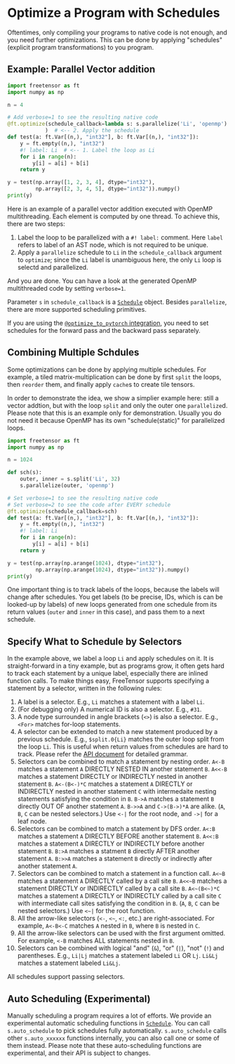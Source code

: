 # Optimize a Program with Schedules

Oftentimes, only compiling your programs to native code is not enough, and you need further optimizations. This can be done by applying "schedules" (explicit program transformations) to you program.

## Example: Parallel Vector addition

```python
import freetensor as ft
import numpy as np

n = 4

# Add verbose=1 to see the resulting native code
@ft.optimize(schedule_callback=lambda s: s.parallelize('Li', 'openmp')
            )  # <-- 2. Apply the schedule
def test(a: ft.Var[(n,), "int32"], b: ft.Var[(n,), "int32"]):
    y = ft.empty((n,), "int32")
    #! label: Li  # <-- 1. Label the loop as Li
    for i in range(n):
        y[i] = a[i] + b[i]
    return y

y = test(np.array([1, 2, 3, 4], dtype="int32"),
         np.array([2, 3, 4, 5], dtype="int32")).numpy()
print(y)
```

Here is an example of a parallel vector addition executed with OpenMP multithreading. Each element is computed by one thread. To achieve this, there are two steps:

1. Label the loop to be parallelized with a `#! label:` comment. Here `label` refers to label of an AST node, which is not required to be unique.
2. Apply a `parallelize` schedule to `Li` in the `schedule_callback` argument to `optimize`; since the `Li` label is unambiguous here, the only `Li` loop is selectd and parallelized.

And you are done. You can have a look at the generated OpenMP multithreaded code by setting `verbose=1`.

Parameter `s` in `schedule_callback` is a [`Schedule`](../../api/#freetensor.core.schedule.Schedule) object. Besides `parallelize`, there are more supported scheduling primitives.

If you are using the [`@optimize_to_pytorch` integration](../first-program/#copy-free-interface-fromto-pytorch), you need to set schedules for the forward pass and the backward pass separately.

## Combining Multiple Schdules

Some optimizations can be done by applying multiple schedules. For example, a tiled matrix-multiplication can be done by first `split` the loops, then `reorder` them, and finally apply `cache`s to create tile tensors.

In order to demonstrate the idea, we show a simplier example here: still a vector addtion, but with the loop `split` and only the outer one `parallelize`d. Please note that this is an example only for demonstration. Usually you do not need it because OpenMP has its own "schedule(static)" for parallelized loops.

```python
import freetensor as ft
import numpy as np

n = 1024

def sch(s):
    outer, inner = s.split('Li', 32)
    s.parallelize(outer, 'openmp')

# Set verbose=1 to see the resulting native code
# Set verbose=2 to see the code after EVERY schedule
@ft.optimize(schedule_callback=sch)
def test(a: ft.Var[(n,), "int32"], b: ft.Var[(n,), "int32"]):
    y = ft.empty((n,), "int32")
    #! label: Li
    for i in range(n):
        y[i] = a[i] + b[i]
    return y

y = test(np.array(np.arange(1024), dtype="int32"),
         np.array(np.arange(1024), dtype="int32")).numpy()
print(y)
```

One important thing is to track labels of the loops, because the labels will change after schedules. You get labels (to be precise, IDs, which is can be looked-up by labels) of new loops generated from one schedule from its return values (`outer` and `inner` in this case), and pass them to a next schedule.

## Specify What to Schedule by Selectors

In the example above, we label a loop `Li` and apply schedules on it. It is straight-forward in a tiny example, but as programs grow, it often gets hard to track each statement by a unique label, especially there are inlined function calls. To make things easy, FreeTensor supports specifying a statement by a selector, written in the following rules:

1. A label is a selector. E.g., `Li` matches a statement with a label `Li`.
2. (For debugging only) A numerical ID is also a selector. E.g., `#31`.
3. A node type surrounded in angle brackets (`<>`) is also a selector. E.g., `<For>` matches for-loop statements.
4. A selector can be extended to match a new statement produced by a previous schedule. E.g., `$split.0{Li}` matches the outer loop split from the loop `Li`. This is useful when return values from schedules are hard to track. Please refer the [API document](../../api/#freetensor.core.schedule.Schedule) for detailed grammar.
5. Selectors can be combined to match a statement by nesting order. `A<-B` matches a statement `A` DIRECTLY NESTED IN another statement `B`. `A<<-B` matches a statement DIRECTLY or INDIRECTLY nested in another statement `B`. `A<-(B<-)*C` matches a statement `A` DIRECTLY or INDIRECTLY nested in another statement `C` with intermedaite nesting statements satisfying the condition in `B`. `B->A` matches a statement `B` directly OUT OF another statement `A`. `B->>A` and `C->(B->)*A` are alike. (`A`, `B`, `C` can be nested selectors.) Use `<-|` for the root node, and `->|` for a leaf node.
6. Selectors can be combined to match a statement by DFS order. `A<:B` matches a statement `A` DIRECTLY BEFORE another statement `B`. `A<<:B` matches a statement `A` DIRECTLY or INDIRECTLY before another statement `B`. `B:>A` matches a statment `B` directly AFTER another statement `A`. `B:>>A` matches a statement `B` directly or indirectly after another statement `A`.
7. Selectors can be combined to match a statement in a function call. `A<~B` matches a statement `A` DIRECTLY called by a call site `B`. `A<<~B` matches a statement DIRECTLY or INDIRECTLY called by a call site `B`. `A<~(B<~)*C` matches a statement `A` DIRECTLY or INDIRECTLY called by a call site `C` with intermediate call sites satisfying the condition in `B`. (`A`, `B`, `C` can be nested selectors.) Use `<~|` for the root function.
8. All the arrow-like selectors (`<-`, `<~`, `<:`, etc.) are right-associated. For example, `A<-B<-C` matches `A` nested in `B`, where `B` is nested in `C`.
9. All the arrow-like selectors can be used with the first argument omitted. For example, `<-B` matches ALL statements nested in `B`.
10. Selectors can be combined with logical "and" (`&`), "or" (`|`), "not" (`!`) and parentheses. E.g., `Li|Lj` matches a statement labeled `Li` OR `Lj`. `Li&Lj` matches a statement labeled `Li&Lj`.

All schedules support passing selectors.

## Auto Scheduling (Experimental)

Manually scheduling a program requires a lot of efforts. We provide an experimental automatic scheduling functions in [`Schedule`](../../api/#freetensor.core.schedule.Schedule). You can call `s.auto_schedule` to pick schedules fully automatically. `s.auto_schedule` calls other `s.auto_xxxxxx` functions internally, you can also call one or some of them instead. Please note that these auto-scheduling functions are experimental, and their API is subject to changes.
